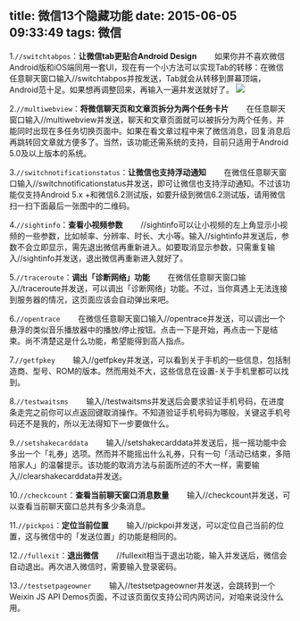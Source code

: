 title: 微信13个隐藏功能
date: 2015-06-05 09:33:49
tags: 微信
---
1.`//switchtabpos`：__让微信tab更贴合Android Design__
　　如果你并不喜欢微信Android版和iOS端同用一套UI，现在有一个小方法可以实现Tab的转移：在微信任意聊天窗口输入//switchtabpos并按发送，Tab就会从转移到屏幕顶端，Android范十足。如果想再调整回来，再输入一遍并发送就好了。
![](http://landerqi.lefzs.com/wx1216302229.jpg)
<!-- more -->

2.`//multiwebview`：__将微信聊天页和文章页拆分为两个任务卡片__
　　在任意聊天窗口输入//multiwebview并发送，聊天和文章页面就可以被拆分为两个任务，并能同时出现在多任务切换页面中。如果在看文章过程中来了微信消息，回复消息后再跳转回文章就方便多了。当然，该功能还需系统的支持，目前只适用于Android 5.0及以上版本的系统。

3.`//switchnotificationstatus`：__让微信也支持浮动通知__
　　在微信任意聊天窗口输入//switchnotificationstatus并发送，即可让微信也支持浮动通知。不过该功能仅支持Android 5.x +和微信6.2测试版，如要升级到微信6.2测试版，请用微信扫一扫下面最后一张图中的二维码。

4.`//sightinfo`：__查看小视频参数__
　　//sightinfo可以让小视频的左上角显示小视频的一些参数，比如帧率、分辨率、时长、大小等。输入//sightinfo并发送后，参数不会立即显示，需先退出微信再重新进入。如要取消显示参数，只需重复输入//sightinfo并发送，退出微信再重新进入就好了。

5.`//traceroute`：__调出「诊断网络」功能__
　　在微信任意聊天窗口输入//traceroute并发送，可以调出「诊断网络」功能。不过，当你真遇上无法连接到服务器的情况，这页面应该会自动弹出来吧。

6.`//opentrace`
　　在微信任意聊天窗口输入//opentrace并发送，可以调出一个悬浮的类似音乐播放器中的播放/停止按钮。点击一下是开始，再点击一下是结束。尚不清楚这是什么功能，希望能得到高人指点。

7.`//getfpkey`
　　输入//getfpkey并发送，可以看到关于手机的一些信息，包括制造商、型号、ROM的版本。然而用处不大，这些信息在设置-关于手机里都可以找到。

8.`//testwaitsms`
　　输入//testwaitsms并发送后会要求验证手机号码，在进度条走完之前你可以点返回键取消操作。不知道验证手机号码为哪般，关键这手机号码还不是我的，所以无法得知下一步要做什么。

9.`//setshakecarddata`
　　输入//setshakecarddata并发送后，摇一摇功能中会多出一个「礼券」选项。然而并不能摇出什么礼券，只有一句「活动已结束，多陪陪家人」的温馨提示。该功能的取消方法与前面所述的不大一样，需要输入//clearshakecarddata并发送。

10.`//checkcount`：__查看当前聊天窗口消息数量__
　　输入//checkcount并发送，可以查看当前聊天窗口总共有多少条消息。

11.`//pickpoi`：__定位当前位置__
　　输入//pickpoi并发送，可以定位自己当前的位置，这与微信中的「发送位置」的功能是相同的。

12.`//fullexit`：__退出微信__
　　//fullexit相当于退出功能，输入并发送后，微信会自动退出。再次进入微信时，需要输入登录密码。

13.`//testsetpageowner`
　　输入//testsetpageowner并发送，会跳转到一个Weixin JS API Demos页面，不过该页面仅支持公司内网访问，对咱来说没什么用。
